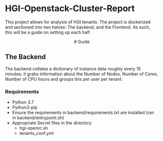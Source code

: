 # HGI-Openstack-Cluster-Report

This project allows for analysis of HGI tenants. The project is dockerized and sectioned into two halves: The backend, and the Frontend. As such, this will be a guide on setting up each half.


<p style="text-align: center;"> # Guide </p>

## The Backend
The backend collates a dictionary of instance data roughly every 15 minutes; it grabs information about the Number of Nodes, Number of Cores, Number of CPU hours and groups this per user per tenant.

### Requirements
 * Python 3.7
 * Python3-pip
 * Ensure the requirements in backend/requirements.txt are installed (ran in backend/entrypoint.sh)
 * Appropriate Secret files in the directory
     * hgi-openrc.sh
     * tenants_conf.yml

